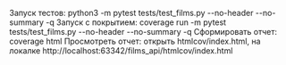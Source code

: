 Запуск тестов: python3 -m pytest tests/test_films.py --no-header --no-summary -q
Запуск с покрытием: coverage run -m pytest tests/test_films.py --no-header --no-summary -q
Сформировать отчет: coverage html
Просмотреть отчет: открыть htmlcov/index.html, на локалке http://localhost:63342/films_api/htmlcov/index.html